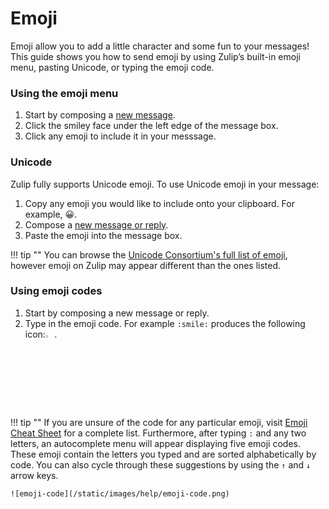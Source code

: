 # Emoji

Emoji allow you to add a little character and some fun to your
messages!  This guide shows you how to send emoji by using Zulip’s
built-in emoji menu, pasting Unicode, or typing the emoji code.

### Using the emoji menu
1. Start by composing a [new message](/help/reply-to-a-message).
2. Click the smiley face under the left edge of the message box.
3. Click any emoji to include it in your messsage.

### Unicode
Zulip fully supports Unicode emoji. To use Unicode emoji in your message:

1. Copy any emoji you would like to include onto your clipboard. For example, 😀.
2. Compose a [new message or reply](/help/reply-to-a-message).
3. Paste the emoji into the message box.

!!! tip ""
    You can browse the
    [Unicode Consortium's full list of emoji](http://unicode.org/emoji/charts/full-emoji-list.html),
    however emoji on Zulip may appear different than the ones listed.

### Using emoji codes
1. Start by composing a
   new message or reply.
2. Type in the emoji code. For example `:smile:` produces the
   following icon:<img
   src="/static/generated/emoji/images/emoji/smile.png" alt="smile"
   style="width: 3%;"/>.

!!! tip ""
   If you are unsure of the code for any particular emoji, visit
   [Emoji Cheat Sheet](http://www.webpagefx.com/tools/emoji-cheat-sheet/)
   for a complete list. Furthermore, after typing `:` and any two letters, an
   autocomplete menu will appear displaying five emoji codes. These emoji
   contain the letters you typed and are sorted alphabetically by code.
   You can also cycle through these suggestions by using the `↑` and `↓`
   arrow keys.

    ![emoji-code](/static/images/help/emoji-code.png)
